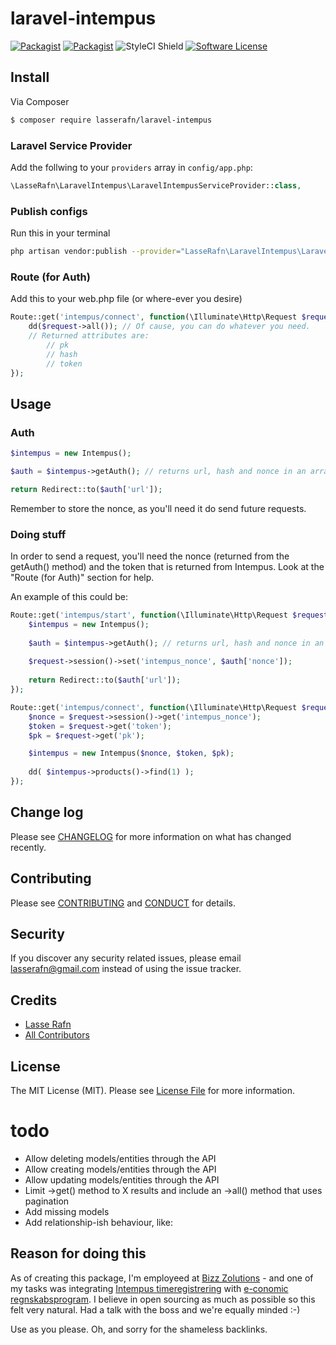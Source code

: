 # laravel-intempus

[![Packagist](https://img.shields.io/packagist/v/lasserafn/laravel-intempus.svg?style=flat-square)](https://packagist.org/packages/lasserafn/laravel-intempus)
[![Packagist](https://img.shields.io/packagist/dt/lasserafn/laravel-intempus.svg?style=flat-square)](https://packagist.org/packages/lasserafn/laravel-intempus)
<img src="https://styleci.io/repos/76856364/shield?branch=master" alt="StyleCI Shield">
[![Software License][ico-license]](LICENSE.md)

## Install

Via Composer

``` bash
$ composer require lasserafn/laravel-intempus
```

### Laravel Service Provider
Add the follwing to your ```providers``` array in ```config/app.php```:
```` php
\LasseRafn\LaravelIntempus\LaravelIntempusServiceProvider::class,
````

### Publish configs
Run this in your terminal
```` bash
php artisan vendor:publish --provider="LasseRafn\LaravelIntempus\LaravelIntempusServiceProvider" --tag="config"
````

### Route (for Auth)
Add this to your web.php file (or where-ever you desire)
``` php
Route::get('intempus/connect', function(\Illuminate\Http\Request $request) {
	dd($request->all()); // Of cause, you can do whatever you need.
	// Returned attributes are:
	    // pk
	    // hash
	    // token
});
```

## Usage

### Auth
``` php
$intempus = new Intempus();

$auth = $intempus->getAuth(); // returns url, hash and nonce in an array

return Redirect::to($auth['url']);
```
Remember to store the nonce, as you'll need it do send future requests.

### Doing stuff
In order to send a request, you'll need the nonce (returned from the getAuth() method) and the token that is returned from Intempus.
Look at the "Route (for Auth)" section for help.

An example of this could be:

``` php
Route::get('intempus/start', function(\Illuminate\Http\Request $request) {
    $intempus = new Intempus();
    
    $auth = $intempus->getAuth(); // returns url, hash and nonce in an array
    
    $request->session()->set('intempus_nonce', $auth['nonce']);
    
    return Redirect::to($auth['url']);
});
```
``` php
Route::get('intempus/connect', function(\Illuminate\Http\Request $request) {
    $nonce = $request->session()->get('intempus_nonce');
    $token = $request->get('token');
    $pk = $request->get('pk');

   	$intempus = new Intempus($nonce, $token, $pk);
   	
   	dd( $intempus->products()->find(1) );
});
```

## Change log

Please see [CHANGELOG](CHANGELOG.md) for more information on what has changed recently.

## Contributing

Please see [CONTRIBUTING](CONTRIBUTING.md) and [CONDUCT](CONDUCT.md) for details.

## Security

If you discover any security related issues, please email lasserafn@gmail.com instead of using the issue tracker.

## Credits

- [Lasse Rafn][link-author]
- [All Contributors][link-contributors]

## License

The MIT License (MIT). Please see [License File](LICENSE.md) for more information.

[ico-version]: https://img.shields.io/packagist/v/lasserafn/laravel-intempus.svg?style=flat-square
[ico-license]: https://img.shields.io/badge/license-MIT-brightgreen.svg?style=flat-square
[ico-code-quality]: https://img.shields.io/scrutinizer/g/lasserafn/laravel-intempus.svg?style=flat-square
[ico-downloads]: https://img.shields.io/packagist/dt/lasserafn/laravel-intempus.svg?style=flat-square

[link-packagist]: https://packagist.org/packages/lasserafn/laravel-intempus
[link-downloads]: https://packagist.org/packages/lasserafn/laravel-intempus
[link-author]: https://github.com/lasserafn
[link-contributors]: ../../contributors

# todo
* Allow deleting models/entities through the API
* Allow creating models/entities through the API
* Allow updating models/entities through the API
* Limit ->get() method to X results and include an ->all() method that uses pagination
* Add missing models
* Add relationship-ish behaviour, like:

## Reason for doing this
As of creating this package, I'm employeed at [Bizz Zolutions](https://bizzz.dk) - and one of my tasks was integrating [Intempus timeregistrering](https://bizzz.dk/partnere/intempus-timeregistrering) with [e-conomic regnskabsprogram](https://bizzz.dk/partnere/e-conomic-regnskabsprogram).
I believe in open sourcing as much as possible so this felt very natural. Had a talk with the boss and we're equally minded :-)

Use as you please. Oh, and sorry for the shameless backlinks. 